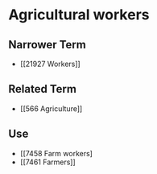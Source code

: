 # Agricultural workers  

## Narrower Term

- [[21927 Workers]]  

## Related Term

- [[566 Agriculture]]  

## Use

- [[7458 Farm workers]
- [[7461 Farmers]]  

